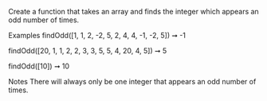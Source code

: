 Create a function that takes an array and finds the integer which appears an odd number of times.

Examples
findOdd([1, 1, 2, -2, 5, 2, 4, 4, -1, -2, 5]) ➞ -1

findOdd([20, 1, 1, 2, 2, 3, 3, 5, 5, 4, 20, 4, 5]) ➞ 5

findOdd([10]) ➞ 10

Notes
There will always only be one integer that appears an odd number of times.